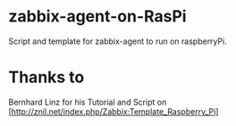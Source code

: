 # zabbix-agent-on-RasPi
Script and template for zabbix-agent to run on raspberryPi.

# Thanks to 
Bernhard Linz for his Tutorial and Script on [http://znil.net/index.php/Zabbix:Template_Raspberry_Pi]
